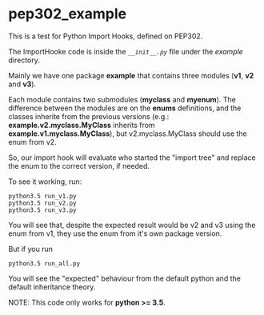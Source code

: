 # pep302_example
This is a test for Python Import Hooks, defined on PEP302.

The ImportHooke code is inside the *`__init__.py`* file under the *example* directory.

Mainly we have one package **example** that contains three modules (**v1**, **v2** and **v3**).

Each module contains two submodules (**myclass** and **myenum**). The difference between the modules are on the **enums** definitions, and the classes inherite from the previous versions (e.g.: **example.v2.myclass.MyClass** inherits from **example.v1.myclass.MyClass**), but v2.myclass.MyClass should use the enum from v2.

So, our import hook will evaluate who started the "import tree" and replace the enum to the correct version, if needed.

To see it working, run:
```
python3.5 run_v1.py
python3.5 run_v2.py
python3.5 run_v3.py
```

You will see that, despite the expected result would be v2 and v3 using the enum from v1, they use the enum from it's own package version.

But if you run
```
python3.5 run_all.py
```

You will see the "expected" behaviour from the default python and the default inheritance theory.

NOTE: This code only works for **python >= 3.5**.
